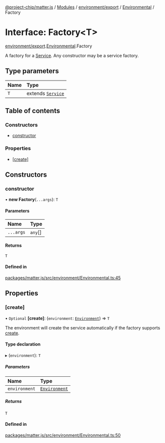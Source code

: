 [@project-chip/matter.js](../README.md) / [Modules](../modules.md) / [environment/export](../modules/environment_export.md) / [Environmental](../modules/environment_export.Environmental.md) / Factory

# Interface: Factory\<T\>

[environment/export](../modules/environment_export.md).[Environmental](../modules/environment_export.Environmental.md).Factory

A factory for a [Service](environment_export.Environmental.Service.md).  Any constructor may be a service factory.

## Type parameters

| Name | Type |
| :------ | :------ |
| `T` | extends [`Service`](environment_export.Environmental.Service.md) |

## Table of contents

### Constructors

- [constructor](environment_export.Environmental.Factory.md#constructor)

### Properties

- [[create]](environment_export.Environmental.Factory.md#[create])

## Constructors

### constructor

• **new Factory**(`...args`): `T`

#### Parameters

| Name | Type |
| :------ | :------ |
| `...args` | `any`[] |

#### Returns

`T`

#### Defined in

[packages/matter.js/src/environment/Environmental.ts:45](https://github.com/project-chip/matter.js/blob/2d9f2165d2672864fda3496a6d0d5f93597f82c6/packages/matter.js/src/environment/Environmental.ts#L45)

## Properties

### [create]

• `Optional` **[create]**: (`environment`: [`Environment`](../classes/environment_export.Environment.md)) => `T`

The environment will create the service automatically if the factory supports [create](../modules/environment_export.Environmental.md#create).

#### Type declaration

▸ (`environment`): `T`

##### Parameters

| Name | Type |
| :------ | :------ |
| `environment` | [`Environment`](../classes/environment_export.Environment.md) |

##### Returns

`T`

#### Defined in

[packages/matter.js/src/environment/Environmental.ts:50](https://github.com/project-chip/matter.js/blob/2d9f2165d2672864fda3496a6d0d5f93597f82c6/packages/matter.js/src/environment/Environmental.ts#L50)
